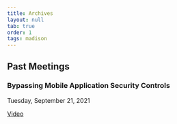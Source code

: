 ```yaml
---
title: Archives
layout: null 
tab: true
order: 1
tags: madison
---
```


## Past Meetings

### Bypassing Mobile Application Security Controls
Tuesday, September 21, 2021

[Video](https://drive.google.com/file/d/14cQhB4ik_wG1SVbERNYYT3tHvRoNBIxn/view?usp=sharing)